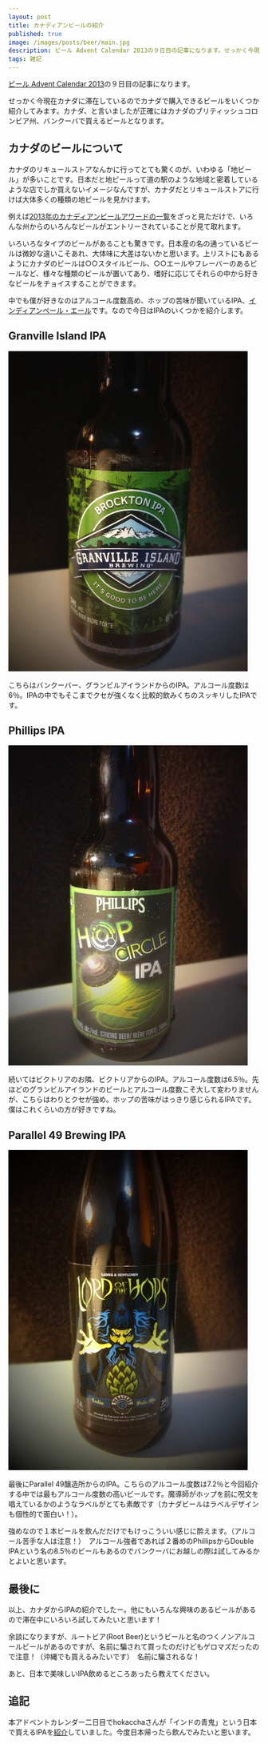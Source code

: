 ```yaml
---
layout: post
title: カナディアンビールの紹介
published: true
image: /images/posts/beer/main.jpg
description: ビール Advent Calendar 2013の９日目の記事になります。せっかく今現在カナダに滞在しているのでカナダで購入できるビールをいくつか紹介してみます。カナダ、と言いましたが正確にはカナダのブリティッシュコロンビア州、バンクーバで買えるビールとなります。
tags: 雑記
---
```


[ビール Advent Calendar 2013](http://www.adventar.org/calendars/86)の９日目の記事になります。

せっかく今現在カナダに滞在しているのでカナダで購入できるビールをいくつか紹介してみます。カナダ、と言いましたが正確にはカナダのブリティッシュコロンビア州、バンクーバで買えるビールとなります。

## カナダのビールについて

カナダのリキュールストアなんかに行ってとても驚くのが、いわゆる「地ビール」が多いことです。日本だと地ビールって道の駅のような地域と密着しているような店でしか買えないイメージなんですが、カナダだとリキュールストアに行けば大体多くの種類の地ビールを見かけます。

例えば[2013年のカナディアンビールアワードの一覧](http://www.canadianbrewingawards.com/winners/years/2013/)をざっと見ただけで、いろんな州からのいろんなビールがエントリーされていることが見て取れます。

いろいろなタイプのビールがあることも驚きです。日本産の名の通っているビールは微妙な違いこそあれ、大体味に大差はないかと思います。上リストにもあるようにカナダのビールは○○スタイルビール、○○エールやフレーバーのあるビールなど、様々な種類のビールが置いてあり、嗜好に応じてそれらの中から好きなビールをチョイスすることができます。

中でも僕が好きなのはアルコール度数高め、ホップの苦味が聞いているIPA、[インディアンペール・エール](http://ja.wikipedia.org/wiki/%E3%82%A4%E3%83%B3%E3%83%87%E3%82%A3%E3%82%A2%E3%83%BB%E3%83%9A%E3%83%BC%E3%83%AB%E3%82%A8%E3%83%BC%E3%83%AB)です。なので今日はIPAのいくつかを紹介します。

## Granville Island IPA

![beer 1](/images/posts/beer/1.jpg)

こちらはバンクーバー、グランビルアイランドからのIPA。アルコール度数は6％。IPAの中でもそこまでクセが強くなく比較的飲みくちのスッキリしたIPAです。

## Phillips IPA

![beer 2](/images/posts/beer/2.jpg)

続いてはビクトリアのお隣、ビクトリアからのIPA。アルコール度数は6.5％。先ほどのグランビルアイランドのビールとアルコール度数こそ大して変わりませんが、こちらはわりとクセが強め。ホップの苦味がはっきり感じられるIPAです。僕はこれくらいの方が好きですね。

## Parallel 49 Brewing IPA

![beer 3](/images/posts/beer/3.jpg)

最後にParallel 49醸造所からのIPA。こちらのアルコール度数は7.2％と今回紹介する中では最もアルコール度数の高いビールです。魔導師がホップを前に呪文を唱えているかのようなラベルがとても素敵です（カナダビールはラベルデザインも個性的で面白い！）。

強めなので１本ビールを飲んだだけでもけっこういい感じに酔えます。（アルコール苦手な人は注意！）　アルコール強者であれば２番めのPhillipsからDouble IPAという名の8.5％のビールもあるのでバンクーバにお越しの際は試してみるかとよいと思います。

## 最後に

以上、カナダからIPAの紹介でしたー。他にもいろんな興味のあるビールがあるので滞在中にいろいろ試してみたいと思います！

余談になりますが、ルートビア(Root Beer)というビールと名のつくノンアルコールビールがあるのですが、名前に騙されて買ったのだけどもゲロマズだったので注意！（沖縄でも買えるみたいです）　名前に騙されるな！

あと、日本で美味しいIPA飲めるところあったら教えてください。

## 追記
本アドベントカレンダー二日目でhokacchaさんが「インドの青鬼」という日本で買えるIPAを[紹介](http://www.flickr.com/photos/hokaccha/11169857043/)していました。今度日本帰ったら飲んでみたいと思います。
